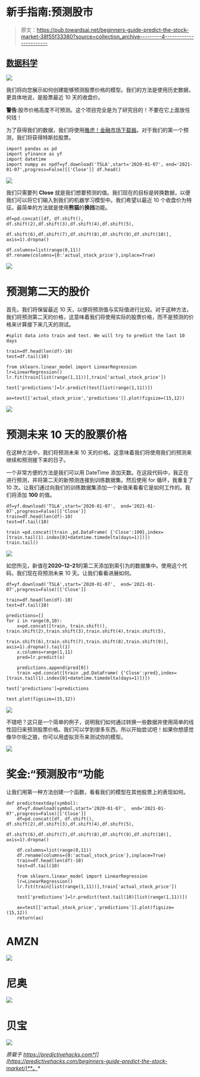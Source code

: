# 新手指南:预测股市

> 原文：<https://pub.towardsai.net/beginners-guide-predict-the-stock-market-38f55f33380?source=collection_archive---------4----------------------->

## [数据科学](https://towardsai.net/p/category/data-science)

![](img/a1bf760b5c44a01f1822b3bcf126bbee.png)

我们将向您展示如何创建能够预测股票价格的模型。我们的方法是使用历史数据，更具体地说，是股票最近 10 天的收盘价。

**警告**:股市价格高度不可预测。这个项目完全是为了研究目的！不要在它上面放任何钱！

为了获得我们的数据，我们将使用[雅虎！金融市场下载器](https://pypi.org/project/yfinance/)。对于我们的第一个预测，我们将获得特斯拉股票。

```
import pandas as pd
import yfinance as yf
import datetime
import numpy as npdf=yf.download('TSLA',start='2020-01-07', end='2021-01-07',progress=False)[['Close']] df.head()
```

![](img/bdbea2f0d1f9764a81766258de94354b.png)

我们只需要列 **Close** 就是我们想要预测的值。我们现在的目标是转换数据，以便我们可以将它们输入到我们的机器学习模型中。我们希望以最近 10 个收盘价为特征。最简单的方法就是使用**熊猫**的**换挡**功能。

```
df=pd.concat([df, df.shift(), df.shift(2),df.shift(3),df.shift(4),df.shift(5),
           df.shift(6),df.shift(7),df.shift(8),df.shift(9),df.shift(10)], axis=1).dropna()

df.columns=list(range(0,11))
df.rename(columns={0:'actual_stock_price'},inplace=True)
```

![](img/27951a7ac5edb53a60aac9c93e5d85f0.png)

# 预测第二天的股价

首先，我们将保留最近 10 天，以便将预测值与实际值进行比较。对于这种方法，我们将预测第二天的价格，这意味着我们将使用实际的股票价格，而不是预测的价格来计算接下来几天的测试。

```
#split data into train and test. We will try to predict the last 10 days

train=df.head(len(df)-10)
test=df.tail(10)

from sklearn.linear_model import LinearRegression
lr=LinearRegression()
lr.fit(train[list(range(1,11))],train['actual_stock_price'])

test['predictions']=lr.predict(test[list(range(1,11))])

ax=test[['actual_stock_price','predictions']].plot(figsize=(15,12))
```

![](img/7908f5e36140e992a99a31bf81df5622.png)

# 预测未来 10 天的股票价格

在这种方法中，我们将预测未来 10 天的价格。这意味着我们将使用我们的预测来继续和预测接下来的日子。

一个非常方便的方法是我们可以用 DateTime 添加天数。在这段代码中，我正在进行预测，并将第二天的新预测连接到训练数据集。然后使用 for 循环，我重复了 10 次。让我们通过向我们的训练数据集添加一个新值来看看它是如何工作的。我们将添加 **100** 的值。

```
df=yf.download('TSLA',start='2020-01-07',  end='2021-01-07',progress=False)[['Close']]
train=df.head(len(df)-10)
test=df.tail(10)

train =pd.concat([train ,pd.DataFrame( {'Close':100},index=[train.tail(1).index[0]+datetime.timedelta(days=1)])])
train.tail()
```

![](img/f98e41035c7595fbfda36bb8328a7973.png)

如您所见，新值在**2020–12–21**的第二天添加到索引为的数据集中。使用这个代码，我们现在将预测未来 10 天。让我们看看进展如何。

```
df=yf.download('TSLA',start='2020-01-07',  end='2021-01-07',progress=False)[['Close']]

train=df.head(len(df)-10)
test=df.tail(10)

predictions=[]
for i in range(0,10):
    x=pd.concat([train, train.shift(), train.shift(2),train.shift(3),train.shift(4),train.shift(5),
               train.shift(6),train.shift(7),train.shift(8),train.shift(9)], axis=1).dropna().tail(1)
    x.columns=range(1,11)
    pred=lr.predict(x)

    predictions.append(pred[0])
    train =pd.concat([train ,pd.DataFrame( {'Close':pred},index=[train.tail(1).index[0]+datetime.timedelta(days=1)])])

test['predictions']=predictions

test.plot(figsize=(15,12))
```

![](img/5ba8fb7e233ccb33b23691ffced5576b.png)

不错吧？这只是一个简单的例子，说明我们如何通过转换一些数据并使用简单的线性回归来预测股票价格。我们可以学到很多东西，所以开始尝试吧！如果你想感觉像华尔街之狼，你可以用虚拟货币来测试你的模型。

![](img/45ef9377b7b47950954c13c96ad26e69.png)

# 奖金:“预测股市”功能

让我们用第一种方法创建一个函数，看看我们的模型在其他股票上的表现如何。

```
def predictnextday(symbol):
    df=yf.download(symbol,start='2020-01-07',  end='2021-01-07',progress=False)[['Close']]
    df=pd.concat([df, df.shift(), df.shift(2),df.shift(3),df.shift(4),df.shift(5),
               df.shift(6),df.shift(7),df.shift(8),df.shift(9),df.shift(10)], axis=1).dropna()

    df.columns=list(range(0,11))
    df.rename(columns={0:'actual_stock_price'},inplace=True)
    train=df.head(len(df)-10)
    test=df.tail(10)

    from sklearn.linear_model import LinearRegression
    lr=LinearRegression()
    lr.fit(train[list(range(1,11))],train['actual_stock_price'])

    test['predictions']=lr.predict(test.tail(10)[list(range(1,11))])

    ax=test[['actual_stock_price','predictions']].plot(figsize=(15,12))
    return(ax)
```

# AMZN

![](img/bd9dc420d182da8ceb7ed3e89d611459.png)

# 尼奥

![](img/2c7c8163c6c4a05e10e15976ac54fe8f.png)

# 贝宝

![](img/cb615e7d614e3295b7d613f327490543.png)

*原载于 https://predictivehacks.com*[](https://predictivehacks.com/beginners-guide-predict-the-stock-market/)**。**